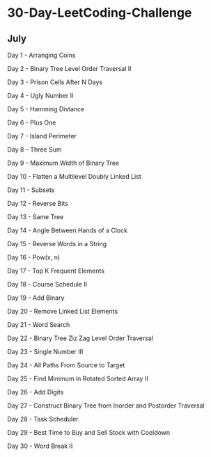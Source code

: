 # 30-Day-LeetCoding-Challenge

## July

Day 1 - Arranging Coins

Day 2 - Binary Tree Level Order Traversal II

Day 3 - Prison Cells After N Days

Day 4 - Ugly Number II

Day 5 - Hamming Distance

Day 6 - Plus One

Day 7 - Island Perimeter

Day 8 - Three Sum

Day 9 - Maximum Width of Binary Tree

Day 10 - Flatten a Multilevel Doubly Linked List

Day 11 - Subsets

Day 12 - Reverse Bits

Day 13 - Same Tree

Day 14 - Angle Between Hands of a Clock

Day 15 -  Reverse Words in a String

Day 16 - Pow(x, n)

Day 17 - Top K Frequent Elements

Day 18 - Course Schedule II

Day 19 - Add Binary

Day 20 - Remove Linked List Elements

Day 21 - Word Search

Day 22 - Binary Tree Ziz Zag Level Order Traversal

Day 23 - Single Number III

Day 24 - All Paths From Source to Target

Day 25 - Find Minimum in Rotated Sorted Array II

Day 26 - Add Digits

Day 27 - Construct Binary Tree from Inorder and Postorder Traversal

Day 28 - Task Scheduler

Day 29 - Best Time to Buy and Sell Stock with Cooldown

Day 30 - Word Break II
